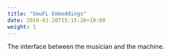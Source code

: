 ```yaml
---
title: "SmuFL Embeddings"
date: 2019-01-28T15:15:26+10:00
weight: 1
---
```


The interface between the musician and the machine.
<!--more-->